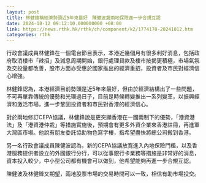 ```yaml
---
layout: post
title: 林健鋒稱經濟勢頭近5年來最好　陳健波冀兩地保險進一步合規互認
date: 2024-10-12 09:12:10.000000000 +08:00
link: https://news.rthk.hk/rthk/ch/component/k2/1774170-20241012.htm
categories: rthk
---
```


行政會議成員林健鋒在一個電台節目表示，本港近幾個月有很多利好消息，包括政府取消樓市「辣招」及減息周期開始，銀行處理貸款及樓市按揭更積極，市場氣氛及交投量都改善，股市方面亦受惠於國家推出的經濟重招，投資者及市民對經濟信心增強。

林健鋒認為，本港經濟目前勢頭是近5年來最好，但由於經濟結構出了一些問題，不可再單靠傳統的優勢和光環過日子，目前是時候轉變推出一系列變革，以振興經濟和激活市場，進一步鞏固投資者和市民對香港的經濟信心。

對於兩地修訂CEPA協議，林健鋒說是更突顯香港在一國兩制下的優勢，「港資港法」及「港資港仲裁」等措施實施後，預期會有更多外資企業來香港註冊，再進軍大灣區市場。他說有朋友委託協助物色寫字樓，指希望盡快將總公司搬到香港。

另一名行政會議成員陳健波認為，新的CEPA協議放寬進入內地保險門檻，以及香港服務提供者設立的外國銀行分行，可以從事銀行卡業務等措施是非常好的消息，資本投入較少，中小型公司都有機會可以做到，他希望能夠再進一步合規互認。

陳健波及林健鋒又期望，兩地股票市場的交易時間可以一致，相信有助市場投交。
